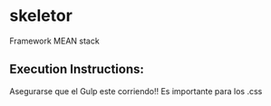 skeletor
========
Framework MEAN stack


Execution Instructions:
----------------------
Asegurarse que el Gulp este corriendo!! Es importante para los .css

